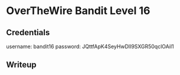 # OverTheWire Bandit Level 16

## Credentials
username: bandit16
password: JQttfApK4SeyHwDlI9SXGR50qclOAil1

## Writeup
